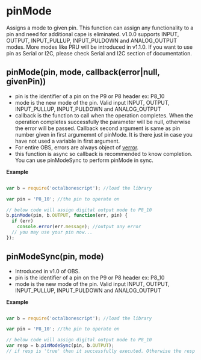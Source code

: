 pinMode
=======

Assigns a mode to given pin. This function can assign any functionality to a pin and need for additional cape is eliminated. 
v1.0.0 supports INPUT, OUTPUT, INPUT_PULLUP, INPUT_PULDOWN and ANALOG_OUTPUT modes. More modes like PRU will be introduced in 
v1.1.0. If you want to use pin as Serial or I2C, please check Serial and I2C section of documentation.

## pinMode(pin, mode, callback(error|null, givenPin))
- pin is the identifier of a pin on the P9 or P8 header ex: P8_10
- mode is the new mode of the pin. Valid input INPUT, OUTPUT, INPUT_PULLUP, INPUT_PULDOWN and ANALOG_OUTPUT
- callback is the function to call when the operation completes. When the operation completes successfully the parameter will be null, otherwise the error will be passed. Callback second argument is same as pin number given in first argumemnt of pinMode. It is there just in case you have not used a variable in first argument.
- For entire OBS, errors are always object of [verror](https://www.npmjs.com/package/verror).
- this function is async so callback is recommended to know completion. You can use pinModeSync to perform pinMode in sync.

**Example**
```javascript

var b = require('octalbonescript'); //load the library

var pin = 'P8_10'; //the pin to operate on

// below code will assign digital output mode to P8_10
b.pinMode(pin, b.OUTPUT, function(err, pin) {
  if (err) 
    console.error(err.message); //output any error
  // you may use your pin now...
});
```

## pinModeSync(pin, mode)
- Introduced in v1.0 of OBS.
- pin is the identifier of a pin on the P9 or P8 header ex: P8_10
- mode is the new mode of the pin. Valid input INPUT, OUTPUT, INPUT_PULLUP, INPUT_PULDOWN and ANALOG_OUTPUT

**Example**
```javascript

var b = require('octalbonescript'); //load the library

var pin = 'P8_10'; //the pin to operate on

// below code will assign digital output mode to P8_10
var resp = b.pinModeSync(pin, b.OUTPUT);
// if resp is 'true' then it successfully executed. Otherwise the resp will be 'false'
```
